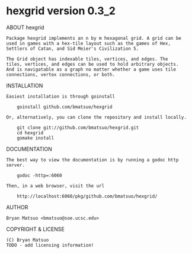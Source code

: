 hexgrid version 0.3_2
=======================================================================

ABOUT hexgrid

    Package hexgrid implements an n by m hexagonal grid. A grid can be
    used in games with a hex-tile layout such as the games of Hex,
    Settlers of Catan, and Sid Meier's Civilization 5.

    The Grid object has indexable tiles, vertices, and edges. The
    tiles, vertices, and edges can be used to hold arbitrary objects.
    And is navigatable as a graph no matter whether a game uses tile
    connections, vertex connections, or both.

INSTALLATION

    Easiest installation is through goinstall

        goinstall github.com/bmatsuo/hexgrid

    Or, alternatively, you can clone the repository and install locally.

        git clone git://github.com/bmatsuo/hexgrid.git
        cd hexgrid
        gomake install

DOCUMENTATION

    The best way to view the documentation is by running a godoc http
    server.

        godoc -http=:6060

    Then, in a web browser, visit the url

        http://localhost:6060/pkg/github.com/bmatsuo/hexgrid/

AUTHOR

    Bryan Matsuo <bmatsuo@soe.ucsc.edu>

COPYRIGHT & LICENSE

    (C) Bryan Matsuo 
    TODO - add licensing information!
